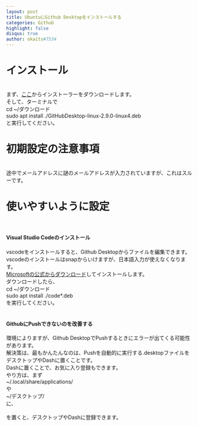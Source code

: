 ```yaml
---
layout: post
title: UbuntuにGithub Desktopをインストールする
categories: Github
highlight: false
disqus: true
author: okaits#7534
---
```

 <!-- EthereumAds -->
   <div id="EthereumAds-linuxcodevblog"></div>
   <script src="https://ethereumads.com/adviewer.js">
   </script>
   <script>
       EthereumAds.initAdSlot({
           acceptedCurrencies: ["ALL"], // option ALL for all whitelisted tokens, ETH for Ethereum, DAI for DAI Stablecoin
           //validatorEndpoint:"", // optional custom validator
           mediaType: "image_320x50",
           fallback: "default", // default, none, custom url
           slot: "linuxcodevblog",
           address: "0xd404f198c4f580727eb11cd69b581d5f10c7efd9",
           platform: "",
           affiliate: "",
           keywords:"", //comma separatedy
           adult: false,
           version: "1.00"
       });
       /*
        for responsive ads add and adjust this according to your needs:
        responsive: [
            { mediaType: "image_728x90", minWidth: 728 },
            { mediaType: "image_300x600" }
        ],
       */
   </script>
   <!-- /EthereumAds --> 

<h1>インストール</h1>
<br>
まず、<a href="https://github.com/shiftkey/desktop/releases/download/release-2.9.0-linux4/GitHubDesktop-linux-2.9.0-linux4.deb">ここ</a>からインストーラーをダウンロードします。<br>
そして、ターミナルで<br>
cd ~/ダウンロード<br>
sudo apt install ./GitHubDesktop-linux-2.9.0-linux4.deb<br>
と実行してください。<br>
<h1>初期設定の注意事項</h1>
<br>
途中でメールアドレスに謎のメールアドレスが入力されていますが、これはスルーです。<br>
<h1>使いやすいように設定</h1>
<br>
<h4>Visual Studio Codeのインストール</h4>
vscodeをインストールすると、Github Desktopからファイルを編集できます。<br>
vscodeのインストールはsnapからいけますが、日本語入力が使えなくなります。<br>
<a href="https://code.visualstudio.com/docs/?dv=linux64_deb">Microsoftの公式からダウンロード</a>してインストールします。<br>
ダウンロードしたら、<br>
cd ~/ダウンロード<br>
sudo apt install ./code*.deb<br>
を実行してください。<br>
<br>
<h4>GithubにPushできないのを改善する</h4>
環境によりますが、Github DesktopでPushするときにエラーが出てくる可能性があります。<br>
解決策は、最もかんたんなのは、Pushを自動的に実行する.desktopファイルをデスクトップやDashに置くことです。<br>
Dashに置くことで、お気に入り登録もできます。<br>
やり方は、まず<br>
~/.local/share/applications/<br>
や<br>
~/デスクトップ/
<br>
に、<br>
<script src="https://gist.github.com/okaits/725da880b0113d36a5994b4375bc168b.js"></script><br>
を置くと、デスクトップやDashに登録できます。
 <!-- EthereumAds -->
   <div id="EthereumAds-linuxcodevblog"></div>
   <script src="https://ethereumads.com/adviewer.js">
   </script>
   <script>
       EthereumAds.initAdSlot({
           acceptedCurrencies: ["ALL"], // option ALL for all whitelisted tokens, ETH for Ethereum, DAI for DAI Stablecoin
           //validatorEndpoint:"", // optional custom validator
           mediaType: "image_320x50",
           fallback: "default", // default, none, custom url
           slot: "linuxcodevblog",
           address: "0xd404f198c4f580727eb11cd69b581d5f10c7efd9",
           platform: "",
           affiliate: "",
           keywords:"", //comma separatedy
           adult: false,
           version: "1.00"
       });
       /*
        for responsive ads add and adjust this according to your needs:
        responsive: [
            { mediaType: "image_728x90", minWidth: 728 },
            { mediaType: "image_300x600" }
        ],
       */
   </script>
   <!-- /EthereumAds --> 
